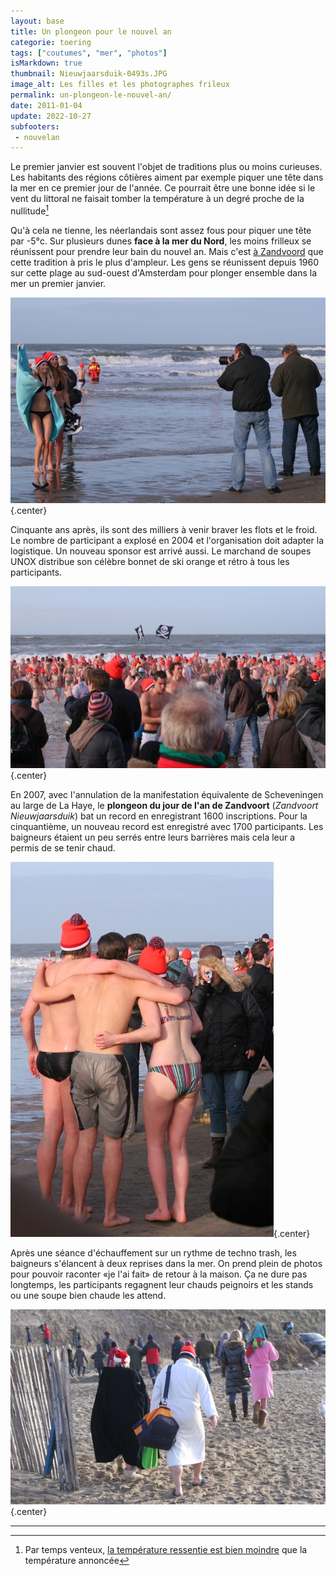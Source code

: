 ```yaml
---
layout: base
title: Un plongeon pour le nouvel an
categorie: toering
tags: ["coutumes", "mer", "photos"]
isMarkdown: true
thumbnail: Nieuwjaarsduik-0493s.JPG
image_alt: Les filles et les photographes frileux
permalink: un-plongeon-le-nouvel-an/
date: 2011-01-04
update: 2022-10-27
subfooters:
 - nouvelan
---
```


Le premier janvier est souvent l'objet de traditions plus ou moins curieuses. Les habitants des régions côtières aiment par exemple piquer une tête dans la mer en ce premier jour de l'année. Ce pourrait être une bonne idée si le vent du littoral ne faisait tomber la température à un degré proche de la nullitude[^1]

Qu'à cela ne tienne, les néerlandais sont assez fous pour piquer une tête par -5°c. Sur plusieurs dunes **face à la mer du Nord**, les moins frilleux se réunissent pour prendre leur bain du nouvel an. Mais c'est [à Zandvoord](http://www.zandvoortinbeeld.nl/nieuws.php?id=923) que cette tradition à pris le plus d'ampleur. Les gens se réunissent depuis 1960 sur cette plage au sud-ouest d'Amsterdam pour plonger ensemble dans la mer un premier janvier. 

![Les filles et les photographes frileux](Nieuwjaarsduik-0493s.JPG){.center}

<!--excerpt-->

Cinquante ans après, ils sont des milliers à venir braver les flots et le froid. Le nombre de participant a explosé en 2004 et l'organisation doit adapter la logistique. Un nouveau sponsor est arrivé aussi. Le marchand de soupes UNOX distribue son célèbre bonnet de ski orange et rétro à tous les participants.

![plein de plongeons du jour de l'an de Zandvoort](Nieuwjaarsduik-0463s.JPG){.center}

En 2007, avec l'annulation de la manifestation équivalente de Scheveningen au large de La Haye, le **plongeon du jour de l'an de Zandvoort** (*Zandvoort Nieuwjaarsduik*) bat un record en enregistrant 1600 inscriptions. Pour la cinquantième, un nouveau record est enregistré avec 1700 participants. Les baigneurs étaient un peu serrés entre leurs barrières mais cela leur a permis de se tenir chaud.

![Photo souvenir du plongeon du jour de l'an de Zandvoort](Nieuwjaarsduik-0479s.JPG){.center}

Après une séance d'échauffement sur un rythme de techno trash, les baigneurs s'élancent à deux reprises dans la mer. On prend plein de photos pour pouvoir raconter «je l'ai fait» de retour à la maison. Ça ne dure pas longtemps, les participants regagnent leur chauds peignoirs et les stands ou une soupe bien chaude les attend.

![On rentre de Zandvoort en peignoir, c'est plus classe](Nieuwjaarsduik-0523s.JPG){.center}


---
[^1]: Par temps venteux, [la température ressentie est bien moindre](/la-temperature-ressentie) que la température annoncée
<!-- post notes:
http://www.zandvoortinbeeld.nl/nieuws.php?id=923
--->

